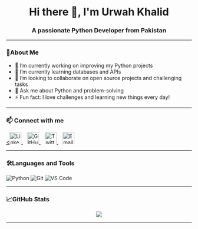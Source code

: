 <h1 align="center">Hi there 👋, I'm Urwah Khalid</h1>
<h3 align="center">A passionate Python Developer from Pakistan</h3>

---

### 🌟About Me

- 🔭 I’m currently working on improving my Python projects  
- 🌱 I’m currently learning databases and APIs  
- 👯 I’m looking to collaborate on open source projects and challenging tasks  
- 💬 Ask me about Python and problem-solving  
- ⚡ Fun fact: I love challenges and learning new things every day!

---

### 📫 Connect with me


<a href="https://www.linkedin.com/in/urwahkhalid00" target="_blank" rel="noopener noreferrer" style="margin-right:12px;">
  <<img src="imgs/linkedin.png" alt="LinkedIn" width="32" height="32" style="fill:#0A66C2;" />
</a>
<a href="https://github.com/urwahkhalid00" target="_blank" rel="noopener noreferrer" style="margin-right:12px;">
  <img src="https://raw.githubusercontent.com/simple-icons/simple-icons/develop/icons/github.svg" alt="GitHub" width="32" height="32" style="fill:#181717;" />
</a>
<a href="https://twitter.com/urwahkhalid00" target="_blank" rel="noopener noreferrer" style="margin-right:12px;">
  <img src="https://raw.githubusercontent.com/simple-icons/simple-icons/develop/icons/twitter.svg" alt="Twitter" width="32" height="32" style="fill:#1DA1F2;" />
</a>
<a href="mailto:urwahkhalid00@gmail.com" target="_blank" rel="noopener noreferrer">
  <img src="https://raw.githubusercontent.com/simple-icons/simple-icons/develop/icons/gmail.svg" alt="Email" width="32" height="32" style="fill:#D44638;" />
</a>

---

### 🛠️Languages and Tools

![Python](https://img.shields.io/badge/-Python-black?style=flat-square&logo=python)
![Git](https://img.shields.io/badge/-Git-black?style=flat-square&logo=git)
![VS Code](https://img.shields.io/badge/-VS%20Code-black?style=flat-square&logo=visual-studio-code)

---

### 📈GitHub Stats

<p align="center">
  <img src="https://github-readme-stats.vercel.app/api?username=urwahkhalid00&show_icons=true&theme=tokyonight" />
</p>

---

